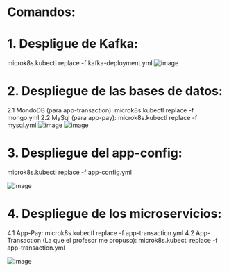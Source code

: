# Comandos:
# 1. Despligue de Kafka: 
microk8s.kubectl replace -f kafka-deployment.yml
![image](https://user-images.githubusercontent.com/47835629/166124858-f87e54a3-a30e-46a4-9df6-f07605a1f22a.png)
# 2. Despliegue de las bases de datos:
 2.1 MondoDB (para app-transaction): 
 microk8s.kubectl replace -f mongo.yml
 2.2 MySql (para app-pay): 
 microk8s.kubectl replace -f mysql.yml
![image](https://user-images.githubusercontent.com/47835629/166124873-ed9f359d-bd93-4fbf-b18b-d3ee7bb141de.png)
![image](https://user-images.githubusercontent.com/47835629/166125035-c3544f4c-c45c-49ff-adae-9a325ba1a664.png)
# 3. Despliegue del app-config: 
microk8s.kubectl replace -f app-config.yml


![image](https://user-images.githubusercontent.com/47835629/166125041-346e3c59-973e-475b-851e-46fa11354b78.png)
# 4. Despliegue de los microservicios:
  4.1 App-Pay: 
  microk8s.kubectl replace -f app-transaction.yml
  4.2 App-Transaction (La que el profesor me propuso): 
  microk8s.kubectl replace -f app-transaction.yml


![image](https://user-images.githubusercontent.com/47835629/166125066-66859c6e-9452-4828-9957-675cc3e982f7.png)

